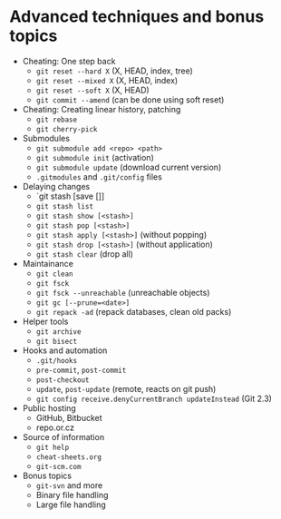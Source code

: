 # Advanced techniques and bonus topics

  * Cheating: One step back
      - `git reset --hard X` (X, HEAD, index, tree)
      - `git reset --mixed X` (X, HEAD, index)
      - `git reset --soft X` (X, HEAD)
      - `git commit --amend` (can be done using soft reset)
  * Cheating: Creating linear history, patching
      - `git rebase`
      - `git cherry-pick`
  * Submodules
      - `git submodule add <repo> <path>`
      - `git submodule init` (activation)
      - `git submodule update` (download current version)
      - `.gitmodules` and `.git/config` files
  * Delaying changes
      - `git stash [save [<message>]]
      - `git stash list`
      - `git stash show [<stash>]`
      - `git stash pop [<stash>]`
      - `git stash apply [<stash>]` (without popping)
      - `git stash drop [<stash>]` (without application)
      - `git stash clear` (drop all)
  * Maintainance
      - `git clean`
      - `git fsck`
      - `git fsck --unreachable` (unreachable objects)
      - `git gc [--prune=<date>]`
      - `git repack -ad` (repack databases, clean old packs)
  * Helper tools
      - `git archive`
      - `git bisect`
  * Hooks and automation
      - `.git/hooks`
      - `pre-commit`, `post-commit`
      - `post-checkout`
      - `update`, `post-update` (remote, reacts on git push)
      - `git config receive.denyCurrentBranch updateInstead` (Git 2.3)
  * Public hosting
      - GitHub, Bitbucket
      - repo.or.cz
  * Source of information
      - `git help`
      - `cheat-sheets.org`
      - `git-scm.com`
  * Bonus topics
      - `git-svn` and more
      - Binary file handling
      - Large file handling

